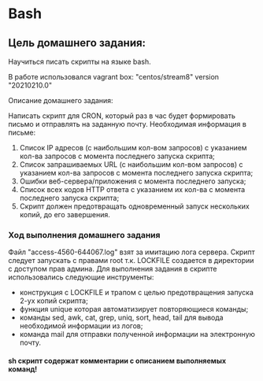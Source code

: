# Bash

## Цель домашнего задания:
Научиться писать скрипты на языке bash.

В работе использовался vagrant box: "centos/stream8" version "20210210.0"

Описание домашнего задания:

Написать скрипт для CRON, который раз в час будет формировать письмо и отправлять на заданную почту.
Необходимая информация в письме:
1) Список IP адресов (с наибольшим кол-вом запросов) с указанием кол-ва запросов c момента последнего запуска скрипта;
2) Список запрашиваемых URL (с наибольшим кол-вом запросов) с указанием кол-ва запросов c момента последнего запуска скрипта;
3) Ошибки веб-сервера/приложения c момента последнего запуска;
4) Список всех кодов HTTP ответа с указанием их кол-ва с момента последнего запуска скрипта;
5) Скрипт должен предотвращать одновременный запуск нескольких копий, до его завершения.

### Ход выполнения домашнего задания
Файл "access-4560-644067.log" взят за имитацию лога сервера.
Скрипт следует запускать с правами root т.к. LOCKFILE создается в директории с доступом прав админа.
Для выполнения задания в скрипте использовались следующие инструменты:
- конструкция с LOCKFILE и трапом с целью предотвращения запуска 2-ух копий скрипта;
- функция unique которая автоматизирует повторяющиеся команды;
- команды sed, awk, cat, grep, uniq, sort, head, tail для вывода необходимой информации из логов;
- команда mail для отправки полученной информации на электронную почту.

#### sh скрипт содержат комментарии с описанием выполняемых команд!
